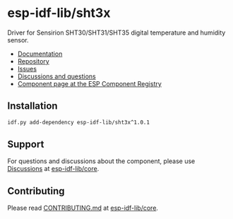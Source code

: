 # esp-idf-lib/sht3x

Driver for Sensirion SHT30/SHT31/SHT35 digital temperature and humidity sensor.

* [Documentation](https://esp-idf-lib.github.io/sht3x/)
* [Repository](https://github.com/esp-idf-lib/sht3x)
* [Issues](https://github.com/esp-idf-lib/sht3x/issues)
* [Discussions and questions](https://github.com/esp-idf-lib/core/discussions)
* [Component page at the ESP Component Registry](https://components.espressif.com/components/esp-idf-lib/sht3x)

## Installation

```sh
idf.py add-dependency esp-idf-lib/sht3x^1.0.1
```

## Support

For questions and discussions about the component, please use
[Discussions](https://github.com/esp-idf-lib/core/discussions)
at [esp-idf-lib/core](https://github.com/esp-idf-lib/core).

## Contributing

Please read [CONTRIBUTING.md](https://github.com/esp-idf-lib/core/blob/main/CONTRIBUTING.md)
at [esp-idf-lib/core](https://github.com/esp-idf-lib/core).
